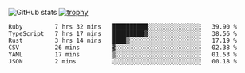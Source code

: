 ![GitHub stats](https://github-readme-stats.vercel.app/api?username=ksk001100&show_icons=true&theme=tokyonight)
[![trophy](https://github-profile-trophy.vercel.app/?username=ksk001100&theme=onedark)](https://github.com/ryo-ma/github-profile-trophy)

<!--START_SECTION:waka-->

```text
Ruby         7 hrs 32 mins   ██████████░░░░░░░░░░░░░░░   39.90 %
TypeScript   7 hrs 17 mins   █████████▓░░░░░░░░░░░░░░░   38.56 %
Rust         3 hrs 14 mins   ████▒░░░░░░░░░░░░░░░░░░░░   17.19 %
CSV          26 mins         ▓░░░░░░░░░░░░░░░░░░░░░░░░   02.38 %
YAML         17 mins         ▒░░░░░░░░░░░░░░░░░░░░░░░░   01.53 %
JSON         2 mins          ░░░░░░░░░░░░░░░░░░░░░░░░░   00.18 %
```

<!--END_SECTION:waka-->
